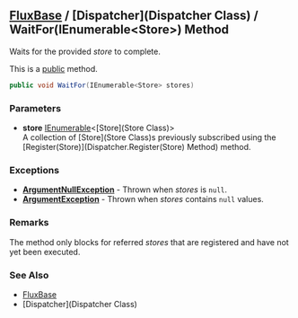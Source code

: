 [FluxBase](index) / [Dispatcher](Dispatcher Class) / WaitFor(IEnumerable\<Store\>) Method
-----------------------------------------------------------------------------------------

Waits for the provided _store_ to complete.

This is a [public](https://docs.microsoft.com/dotnet/csharp/language-reference/keywords/public) method.

```c#
public void WaitFor(IEnumerable<Store> stores)
```

### Parameters
* __store__ [IEnumerable](https://docs.microsoft.com/dotnet/api/system.collections.generic.ienumerable-1)\<[Store](Store Class)\>  
A collection of [Store](Store Class)s previously subscribed using the [Register(Store)](Dispatcher.Register(Store) Method) method.

### Exceptions
* __[ArgumentNullException](https://docs.microsoft.com/dotnet/api/system.argumentnullexception)__ - Thrown when _stores_ is `null`.
* __[ArgumentException](https://docs.microsoft.com/dotnet/api/system.argumentexception)__ - Thrown when _stores_ contains `null` values.

### Remarks
The method only blocks for referred _stores_ that are registered and have not yet been executed.

### See Also
* [FluxBase](index)
* [Dispatcher](Dispatcher Class)